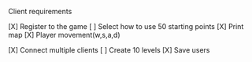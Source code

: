 Client requirements

[X] Register to the game
[ ] Select how to use 50 starting points
[X] Print map
[X] Player movement(w,s,a,d)

[X] Connect multiple clients
[ ] Create 10 levels
[X] Save users 
